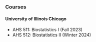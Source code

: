 ### Courses

#### University of Illinois Chicago
- AHS 511: Biostatistics I (Fall 2023) 
- AHS 512: Biostatistics II (Winter 2024)


